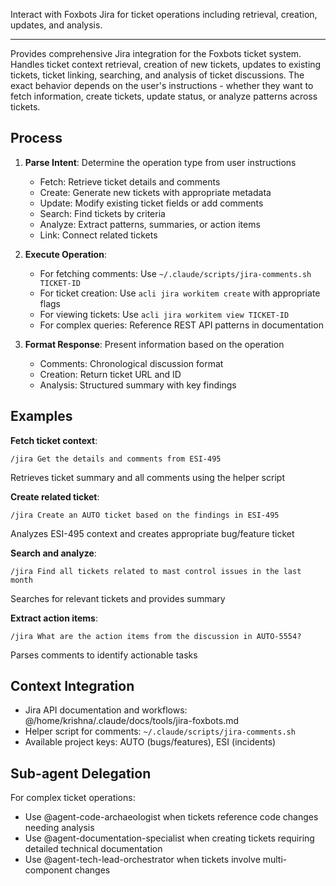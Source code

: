 Interact with Foxbots Jira for ticket operations including retrieval, creation, updates, and analysis.

---

Provides comprehensive Jira integration for the Foxbots ticket system. Handles ticket context retrieval, creation of new tickets, updates to existing tickets, ticket linking, searching, and analysis of ticket discussions. The exact behavior depends on the user's instructions - whether they want to fetch information, create tickets, update status, or analyze patterns across tickets.

## Process

1. **Parse Intent**: Determine the operation type from user instructions

   - Fetch: Retrieve ticket details and comments
   - Create: Generate new tickets with appropriate metadata
   - Update: Modify existing ticket fields or add comments
   - Search: Find tickets by criteria
   - Analyze: Extract patterns, summaries, or action items
   - Link: Connect related tickets

2. **Execute Operation**:

   - For fetching comments: Use `~/.claude/scripts/jira-comments.sh TICKET-ID`
   - For ticket creation: Use `acli jira workitem create` with appropriate flags
   - For viewing tickets: Use `acli jira workitem view TICKET-ID`
   - For complex queries: Reference REST API patterns in documentation

3. **Format Response**: Present information based on the operation
   - Comments: Chronological discussion format
   - Creation: Return ticket URL and ID
   - Analysis: Structured summary with key findings

## Examples

**Fetch ticket context**:

```
/jira Get the details and comments from ESI-495
```

Retrieves ticket summary and all comments using the helper script

**Create related ticket**:

```
/jira Create an AUTO ticket based on the findings in ESI-495
```

Analyzes ESI-495 context and creates appropriate bug/feature ticket

**Search and analyze**:

```
/jira Find all tickets related to mast control issues in the last month
```

Searches for relevant tickets and provides summary

**Extract action items**:

```
/jira What are the action items from the discussion in AUTO-5554?
```

Parses comments to identify actionable tasks

## Context Integration

- Jira API documentation and workflows: @/home/krishna/.claude/docs/tools/jira-foxbots.md
- Helper script for comments: `~/.claude/scripts/jira-comments.sh`
- Available project keys: AUTO (bugs/features), ESI (incidents)

## Sub-agent Delegation

For complex ticket operations:

- Use @agent-code-archaeologist when tickets reference code changes needing analysis
- Use @agent-documentation-specialist when creating tickets requiring detailed technical documentation
- Use @agent-tech-lead-orchestrator when tickets involve multi-component changes
